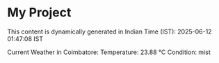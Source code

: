 # My Project

This content is dynamically generated in Indian Time (IST): 2025-06-12 01:47:08 IST


Current Weather in Coimbatore:
Temperature: 23.88 °C
Condition: mist
